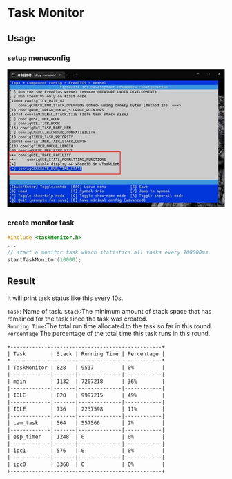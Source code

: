 # Task Monitor

## Usage
### setup menuconfig
![taskMonitorMenuconfig](task_monitor_menuconfig.jpg)
### create monitor task
```c
#include <taskMonitor.h>
...
// start a monitor task which statistics all tasks every 100000ms.
startTaskMonitor(10000);
```


## Result

It will print task status like this every 10s.

`Task`: Name of task.
`Stack`:The minimum amount of stack space that has remained for the task since the task was created.  
`Running Time`:The total run time allocated to the task so far in this round.  
`Percentage`:The percentage of the total time this task runs in this round.


```
+-------------------------------------------------+
| Task        | Stack | Running Time | Percentage |
*-------------------------------------------------*
| TaskMonitor | 828   | 9537         | 0%         |
|-------------|-------|--------------|------------|
| main        | 1132  | 7207218      | 36%        |
|-------------|-------|--------------|------------|
| IDLE        | 820   | 9997215      | 49%        |
|-------------|-------|--------------|------------|
| IDLE        | 736   | 2237598      | 11%        |
|-------------|-------|--------------|------------|
| cam_task    | 564   | 557566       | 2%         |
|-------------|-------|--------------|------------|
| esp_timer   | 1248  | 0            | 0%         |
|-------------|-------|--------------|------------|
| ipc1        | 576   | 0            | 0%         |
|-------------|-------|--------------|------------|
| ipc0        | 3368  | 0            | 0%         |
+-------------------------------------------------+
```